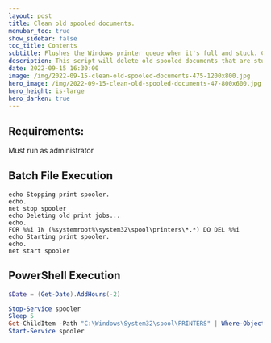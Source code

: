 ```yaml
---
layout: post
title: Clean old spooled documents.
menubar_toc: true
show_sidebar: false
toc_title: Contents
subtitle: Flushes the Windows printer queue when it's full and stuck. Can now handle all Windows date formats.
description: This script will delete old spooled documents that are stuck in queue. By default time is 2 hours old, but you could adjust it via $Date variable.
date: 2022-09-15 16:30:00
image: /img/2022-09-15-clean-old-spooled-documents-475-1200x800.jpg
hero_image: /img/2022-09-15-clean-old-spooled-documents-47-800x600.jpg
hero_height: is-large
hero_darken: true
---
```



## Requirements:  
Must run as administrator

## Batch File Execution
```dos
echo Stopping print spooler.
echo.
net stop spooler
echo Deleting old print jobs...
echo.
FOR %%i IN (%systemroot%\system32\spool\printers\*.*) DO DEL %%i
echo Starting print spooler.
echo.
net start spooler
```
    

## PowerShell Execution
```powershell
$Date = (Get-Date).AddHours(-2)

Stop-Service spooler
Sleep 5
Get-ChildItem -Path "C:\Windows\System32\spool\PRINTERS" | Where-Object { $_.LastWriteTime -lt $Date } | Remove-Item -Verbose
Start-Service spooler
```


